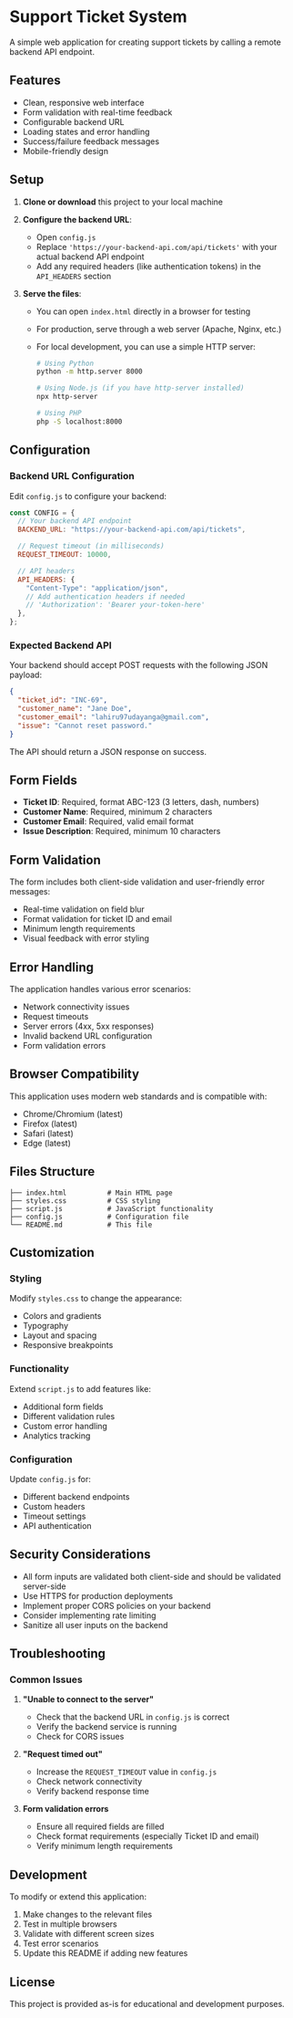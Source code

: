# Support Ticket System

A simple web application for creating support tickets by calling a remote backend API endpoint.

## Features

- Clean, responsive web interface
- Form validation with real-time feedback
- Configurable backend URL
- Loading states and error handling
- Success/failure feedback messages
- Mobile-friendly design

## Setup

1. **Clone or download** this project to your local machine

2. **Configure the backend URL**:

   - Open `config.js`
   - Replace `'https://your-backend-api.com/api/tickets'` with your actual backend API endpoint
   - Add any required headers (like authentication tokens) in the `API_HEADERS` section

3. **Serve the files**:
   - You can open `index.html` directly in a browser for testing
   - For production, serve through a web server (Apache, Nginx, etc.)
   - For local development, you can use a simple HTTP server:

     ```bash
     # Using Python
     python -m http.server 8000

     # Using Node.js (if you have http-server installed)
     npx http-server

     # Using PHP
     php -S localhost:8000
     ```

## Configuration

### Backend URL Configuration

Edit `config.js` to configure your backend:

```javascript
const CONFIG = {
  // Your backend API endpoint
  BACKEND_URL: "https://your-backend-api.com/api/tickets",

  // Request timeout (in milliseconds)
  REQUEST_TIMEOUT: 10000,

  // API headers
  API_HEADERS: {
    "Content-Type": "application/json",
    // Add authentication headers if needed
    // 'Authorization': 'Bearer your-token-here'
  },
};
```

### Expected Backend API

Your backend should accept POST requests with the following JSON payload:

```json
{
  "ticket_id": "INC-69",
  "customer_name": "Jane Doe",
  "customer_email": "lahiru97udayanga@gmail.com",
  "issue": "Cannot reset password."
}
```

The API should return a JSON response on success.

## Form Fields

- **Ticket ID**: Required, format ABC-123 (3 letters, dash, numbers)
- **Customer Name**: Required, minimum 2 characters
- **Customer Email**: Required, valid email format
- **Issue Description**: Required, minimum 10 characters

## Form Validation

The form includes both client-side validation and user-friendly error messages:

- Real-time validation on field blur
- Format validation for ticket ID and email
- Minimum length requirements
- Visual feedback with error styling

## Error Handling

The application handles various error scenarios:

- Network connectivity issues
- Request timeouts
- Server errors (4xx, 5xx responses)
- Invalid backend URL configuration
- Form validation errors

## Browser Compatibility

This application uses modern web standards and is compatible with:

- Chrome/Chromium (latest)
- Firefox (latest)
- Safari (latest)
- Edge (latest)

## Files Structure

```
├── index.html          # Main HTML page
├── styles.css          # CSS styling
├── script.js           # JavaScript functionality
├── config.js           # Configuration file
└── README.md           # This file
```

## Customization

### Styling

Modify `styles.css` to change the appearance:

- Colors and gradients
- Typography
- Layout and spacing
- Responsive breakpoints

### Functionality

Extend `script.js` to add features like:

- Additional form fields
- Different validation rules
- Custom error handling
- Analytics tracking

### Configuration

Update `config.js` for:

- Different backend endpoints
- Custom headers
- Timeout settings
- API authentication

## Security Considerations

- All form inputs are validated both client-side and should be validated server-side
- Use HTTPS for production deployments
- Implement proper CORS policies on your backend
- Consider implementing rate limiting
- Sanitize all user inputs on the backend

## Troubleshooting

### Common Issues

1. **"Unable to connect to the server"**

   - Check that the backend URL in `config.js` is correct
   - Verify the backend service is running
   - Check for CORS issues

2. **"Request timed out"**

   - Increase the `REQUEST_TIMEOUT` value in `config.js`
   - Check network connectivity
   - Verify backend response time

3. **Form validation errors**
   - Ensure all required fields are filled
   - Check format requirements (especially Ticket ID and email)
   - Verify minimum length requirements

## Development

To modify or extend this application:

1. Make changes to the relevant files
2. Test in multiple browsers
3. Validate with different screen sizes
4. Test error scenarios
5. Update this README if adding new features

## License

This project is provided as-is for educational and development purposes.

